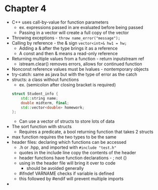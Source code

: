 # Chapter 4

- C++ uses call-by-value for function parameters
    - ex. expressions passed in are evaluated before being passed
    - Passing in a vector will create a full copy of the vector
- Throwing exceptions - `throw name_error("message");`
- Calling by reference - the & sign `vector<int>& hw1 = hw;`
    - Adding a & after the type brings it as a reference
    - A const and then & means a read-only reference
- Returning multiple values from a function - return inputstream ref
    - istream.clear() removes errors, allows for continued function
- Nonconst reference values must be lvalues - nontemporary objects
- try-catch: same as java but with the type of error as the catch
- structs: a class without functions
    - ex. (semicolon after closing bracket is required)
    ```cpp
    struct Student_info {
        std::string name;
        double midterm, final;
        std::vector<double> homework;
    };
    ```
    - Can use a vector of structs to store lots of data
- The sort function with structs
    - Requires a predicate, a bool returning function that takes 2 structs
- max function requires the two types to be the same
- header files: declaring which functions can be accessed
    - .h or .hpp, and imported with `#include "test.h"`
    - quotes in the include line copy the contents of the header
    - header functions have function declarations - ; not {}
    - using in the header file will bring it over to code
        - should be avoided generally
    - #ifndef VARNAME checks if variable is defined
    - this followed by #endif will prevent multiple imports
- 
